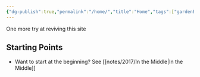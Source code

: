 ```yaml
---
{"dg-publish":true,"permalink":"/home/","title":"Home","tags":["gardenEntry"]}
---
```



One more try at reviving this site

## Starting Points

- Want to start at the beginning? See [[notes/2017/In the Middle\|In the Middle]]
